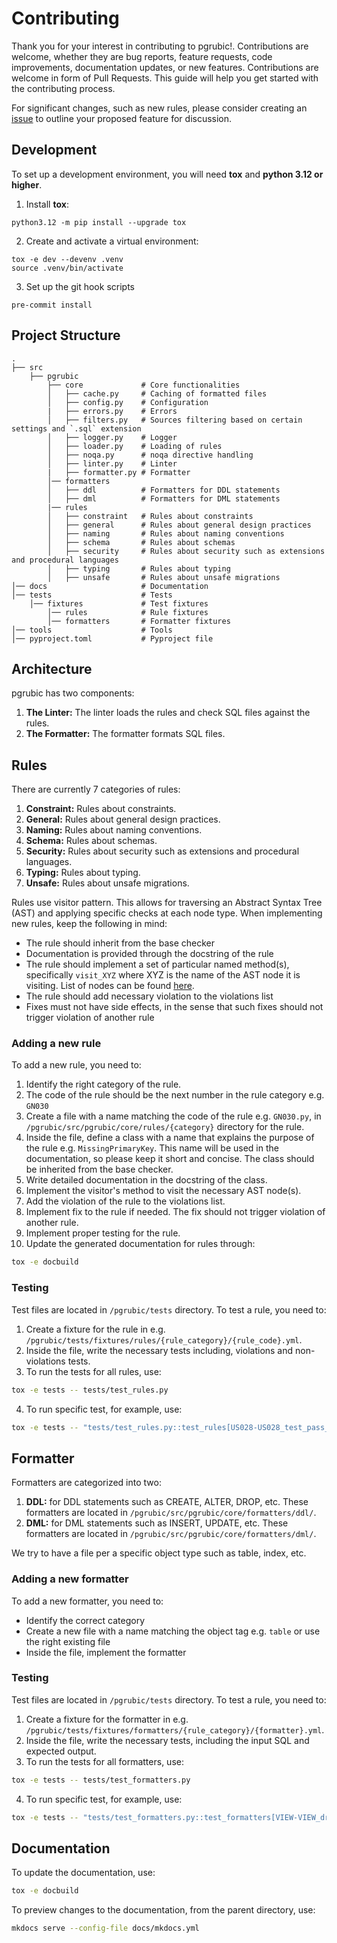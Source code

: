 # Contributing

Thank you for your interest in contributing to pgrubic!.
Contributions are welcome, whether they are bug reports, feature requests, code improvements, documentation updates, or new features. Contributions are welcome in form of Pull Requests. This guide will help you get started with the contributing process.

For significant changes, such as new rules, please consider creating an [issue](https://github.com/bolajiwahab/pgrubic/issues) to outline your proposed feature for discussion.

## Development

To set up a development environment, you will need **tox** and **python 3.12 or higher**.

1. Install **tox**:

```console
python3.12 -m pip install --upgrade tox
```

2. Create and activate a virtual environment:

```console
tox -e dev --devenv .venv
source .venv/bin/activate
```

3. Set up the git hook scripts

```console
pre-commit install
```

## Project Structure

```text
.
├── src
    ├── pgrubic
        ├── core             # Core functionalities
        │   ├── cache.py     # Caching of formatted files
        │   ├── config.py    # Configuration
        |   ├── errors.py    # Errors
        │   ├── filters.py   # Sources filtering based on certain settings and `.sql` extension
        │   ├── logger.py    # Logger
        │   ├── loader.py    # Loading of rules
        │   ├── noqa.py      # noqa directive handling
        │   ├── linter.py    # Linter
        |   ├── formatter.py # Formatter
        │── formatters
        │   ├── ddl          # Formatters for DDL statements
        │   ├── dml          # Formatters for DML statements
        |── rules
        │   ├── constraint   # Rules about constraints
        │   ├── general      # Rules about general design practices
        │   ├── naming       # Rules about naming conventions
        │   ├── schema       # Rules about schemas
        │   ├── security     # Rules about security such as extensions and procedural languages
        │   ├── typing       # Rules about typing
        │   ├── unsafe       # Rules about unsafe migrations
│── docs                     # Documentation
│── tests                    # Tests
    │── fixtures             # Test fixtures
        │── rules            # Rule fixtures
        │── formatters       # Formatter fixtures
│── tools                    # Tools
│── pyproject.toml           # Pyproject file
```

## Architecture

pgrubic has two components:

1. **The Linter:** The linter loads the rules and check SQL files against the rules.
2. **The Formatter:** The formatter formats SQL files.

## Rules

There are currently 7 categories of rules:

1. **Constraint:** Rules about constraints.
2. **General:** Rules about general design practices.
3. **Naming:** Rules about naming conventions.
4. **Schema:** Rules about schemas.
5. **Security:** Rules about security such as extensions and procedural languages.
6. **Typing:** Rules about typing.
7. **Unsafe:** Rules about unsafe migrations.

Rules use visitor pattern. This allows for traversing an Abstract Syntax Tree (AST) and applying specific checks at each node type. When implementing new rules, keep the following in mind:

- The rule should inherit from the base checker
- Documentation is provided through the docstring of the rule
- The rule should implement a set of particular named method(s), specifically `visit_XYZ` where XYZ is the name of the AST node it is visiting. List of nodes can be found [here](https://pglast.readthedocs.io/en/latest/ast.html).
- The rule should add necessary violation to the violations list
- Fixes must not have side effects, in the sense that such fixes should not trigger violation of another rule

### Adding a new rule

To add a new rule, you need to:

1. Identify the right category of the rule.
2. The code of the rule should be the next number in the rule category e.g. `GN030`
3. Create a file with a name matching the code of the rule e.g. `GN030.py`, in `/pgrubic/src/pgrubic/core/rules/{category}` directory for the rule.
4. Inside the file, define a class with a name that explains the purpose of the rule e.g. `MissingPrimaryKey`. This name will be used in the documentation, so please keep it short and concise. The class should be inherited from the base checker.
5. Write detailed documentation in the docstring of the class.
6. Implement the visitor's method to visit the necessary AST node(s).
7. Add the violation of the rule to the violations list.
8. Implement fix to the rule if needed. The fix should not trigger violation of another rule.
9. Implement proper testing for the rule.
10. Update the generated documentation for rules through:

```bash
tox -e docbuild
```

### Testing

Test files are located in `/pgrubic/tests` directory.
To test a rule, you need to:

1. Create a fixture for the rule in e.g. `/pgrubic/tests/fixtures/rules/{rule_category}/{rule_code}.yml`.
2. Inside the file, write the necessary tests including, violations and non-violations tests.
3. To run the tests for all rules, use:

```bash
tox -e tests -- tests/test_rules.py
```

4. To run specific test, for example, use:

```bash
tox -e tests -- "tests/test_rules.py::test_rules[US028-US028_test_pass_concurrent_materialized_view_refresh-test_case767]"
```

## Formatter

Formatters are categorized into two:

1. **DDL:** for DDL statements such as CREATE, ALTER, DROP, etc. These formatters are located in `/pgrubic/src/pgrubic/core/formatters/ddl/`.
2. **DML:** for DML statements such as INSERT, UPDATE, etc. These formatters are located in `/pgrubic/src/pgrubic/core/formatters/dml/`.

We try to have a file per a specific object type such as table, index, etc.

### Adding a new formatter

To add a new formatter, you need to:

- Identify the correct category
- Create a new file with a name matching the object tag e.g. `table` or use the right existing file
- Inside the file, implement the formatter

### Testing

Test files are located in `/pgrubic/tests` directory.
To test a rule, you need to:

1. Create a fixture for the formatter in e.g. `/pgrubic/tests/fixtures/formatters/{rule_category}/{formatter}.yml`.
2. Inside the file, write the necessary tests, including the input SQL and expected output.
3. To run the tests for all formatters, use:

```bash
tox -e tests -- tests/test_formatters.py
```

4. To run specific test, for example, use:

```bash
tox -e tests -- "tests/test_formatters.py::test_formatters[VIEW-VIEW_drop_view-test_case94]"
```

## Documentation

To update the documentation, use:

```bash
tox -e docbuild
```

To preview changes to the documentation, from the parent directory, use:

```bash
mkdocs serve --config-file docs/mkdocs.yml
```
